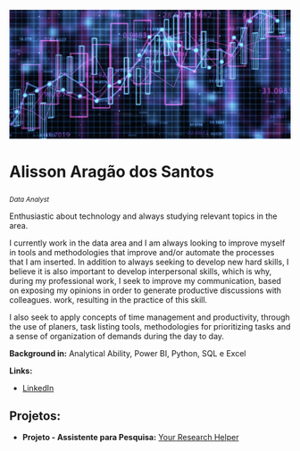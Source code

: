 <p align="center">
  <img src="MSc-Data-Science.jpg" >
</p>

# Alisson Aragão dos Santos
<sub>*Data Analyst*</sub>

Enthusiastic about technology and always studying relevant topics in the area.

I currently work in the data area and I am always looking to improve myself in tools and methodologies that improve and/or automate the processes that I am inserted.
In addition to always seeking to develop new hard skills, I believe it is also important to develop interpersonal skills, which is why, during my professional work, I seek to improve my communication, based on exposing my opinions in order to generate productive discussions with colleagues. work, resulting in the practice of this skill.

I also seek to apply concepts of time management and productivity, through the use of planers, task listing tools, methodologies for prioritizing tasks and a sense of organization of demands during the day to day.

**Background in:** Analytical Ability, Power BI, Python, SQL e Excel

**Links:**
* <a href="https://www.linkedin.com/in/alisson-arag%C3%A3o-dos-santos-459297120">LinkedIn</a>


## Projetos:

* **Projeto - Assistente para Pesquisa:** <a href="https://github.com/alisson-as/imersion_alura_final_project">Your Research Helper</a>
